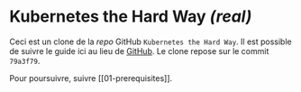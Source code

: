 # Kubernetes the Hard Way *(real)*

Ceci est un clone de la *repo* GitHub `Kubernetes the Hard Way`. Il est possible de suivre le guide ici au lieu de [GitHub](https://github.com/kelseyhightower/kubernetes-the-hard-way/). Le clone repose sur le commit `79a3f79`.

Pour poursuivre, suivre [[01-prerequisites]].